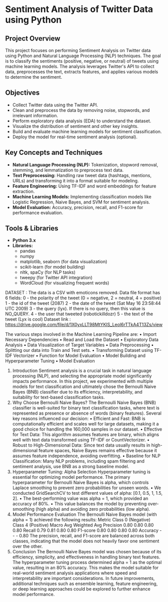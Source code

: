 # Sentiment Analysis of Twitter Data using Python

## Project Overview
This project focuses on performing Sentiment Analysis on Twitter data using Python and Natural Language Processing (NLP) techniques. The goal is to classify the sentiments (positive, negative, or neutral) of tweets using machine learning models. The analysis leverages Twitter's API to collect data, preprocesses the text, extracts features, and applies various models to determine the sentiment.

## Objectives
- Collect Twitter data using the Twitter API.
- Clean and preprocess the data by removing noise, stopwords, and irrelevant information.
- Perform exploratory data analysis (EDA) to understand the dataset.
- Visualize the distribution of sentiment and other key insights.
- Build and evaluate machine learning models for sentiment classification.
- Deploy the model for real-time sentiment analysis (optional).

## Key Concepts and Techniques
- **Natural Language Processing (NLP):** Tokenization, stopword removal, stemming, and lemmatization to preprocess text data.
- **Text Preprocessing:** Handling raw tweet data (hashtags, mentions, URLs) and transforming it into a format suitable for modeling.
- **Feature Engineering:** Using TF-IDF and word embeddings for feature extraction.
- **Machine Learning Models:** Implementing classification models like Logistic Regression, Naive Bayes, and SVM for sentiment analysis.
- **Model Evaluation:** Accuracy, precision, recall, and F1-score for performance evaluation.

## Tools & Libraries
- **Python 3.x**
- **Libraries:**
  - pandas
  - numpy
  - matplotlib, seaborn (for data visualization)
  - scikit-learn (for model building)
  - nltk, spaCy (for NLP tasks)
  - tweepy (for Twitter API integration)
  - WordCloud (for visualizing frequent words)

DATASET : The data is a CSV with emoticons removed. Data file format has 6 fields:
0 - the polarity of the tweet (0 = negative, 2 = neutral, 4 = positive)
1 - the id of the tweet (2087)
2 - the date of the tweet (Sat May 16 23:58:44 UTC 2009)
3 - the query (lyx). If there is no query, then this value is NO_QUERY.
4 - the user that tweeted (robotickilldozr)
5 - the text of the tweet (Lyx is cool)
 Dataset link : https://drive.google.com/file/d/1X0yxLLT98MtYKIS_Leol6rTTkA4T13Zs/view

  The various steps involved in the Machine Learning Pipeline are:
•	Import Necessary Dependencies
•	Read and Load the Dataset
•	Exploratory Data Analysis
•	Data Visualization of Target Variables
•	Data Preprocessing
•	Splitting our data into Train and Test sets.
•	Transforming Dataset using TF-IDF Vectorizer
•	Function for Model Evaluation
•	Model Building and Hyperparameter Tuning
•	Model Evaluation


1. Introduction
Sentiment analysis is a crucial task in natural language processing (NLP), and selecting the appropriate model significantly impacts performance. In this project, we experimented with multiple models for text classification and ultimately chose the Bernoulli Naive Bayes (BNB) classifier due to its efficiency, interpretability, and suitability for text-based classification tasks.
2. Why Choose Bernoulli Naive Bayes?
The Bernoulli Naive Bayes (BNB) classifier is well-suited for binary text classification tasks, where text is represented as presence or absence of words (binary features). Several key reasons influenced our decision:
•	Efficient and Fast: BNB is computationally efficient and scales well for large datasets, making it a good choice for handling the 160,000 samples in our dataset.
•	Effective for Text Data: This algorithm assumes features are binary, which aligns well with text data transformed using TF-IDF or CountVectorizer.
•	Robust to High-Dimensional Data: Since text data usually results in high-dimensional feature spaces, Naive Bayes remains effective because it assumes feature independence, avoiding overfitting.
•	Baseline for NLP Classification: Many NLP problems, including spam filtering and sentiment analysis, use BNB as a strong baseline model.
3. Hyperparameter Tuning: Alpha Selection
Hyperparameter tuning is essential for optimizing model performance. The primary hyperparameter for Bernoulli Naive Bayes is alpha, which controls Laplace smoothing to prevent zero probabilities for unseen words.
•	We conducted GridSearchCV to test different values of alpha: [0.1, 0.5, 1, 1.5, 2].
•	The best-performing value was alpha = 1, which provided an accuracy of 80%.
•	This value balances the model by preventing over-smoothing (high alpha) and avoiding zero probabilities (low alpha).
4. Model Performance Evaluation
The Bernoulli Naive Bayes model (with alpha = 1) achieved the following results:
Metric	Class 0 (Negative)	Class 4 (Positive)	Macro Avg	Weighted Avg
Precision	0.80	0.80	0.80	0.80
Recall	0.79	0.81	0.80	0.80
F1-score	0.80	0.80	0.80	0.80
Accuracy	-	-	-	0.80
The precision, recall, and F1-score are balanced across both classes, indicating that the model does not heavily favor one sentiment over the other.
5. Conclusion
The Bernoulli Naive Bayes model was chosen because of its efficiency, simplicity, and effectiveness in handling binary text features. The hyperparameter tuning process determined alpha = 1 as the optimal value, resulting in an 80% accuracy. This makes the model suitable for real-world sentiment analysis applications where speed and interpretability are important considerations.
In future improvements, additional techniques such as ensemble learning, feature engineering, or deep learning approaches could be explored to further enhance model performance.
